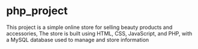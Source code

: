 # php_project
This project is a simple online store for selling beauty products and accessories, The store is built using HTML, CSS, JavaScript, and PHP, with a MySQL database used to manage and store information
